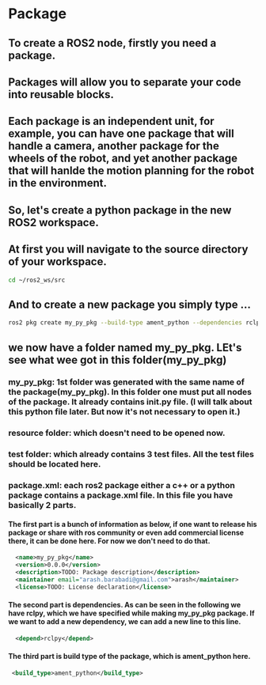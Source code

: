 # Package
## To create a ROS2 node, firstly you need a package.
## Packages will allow you to separate your code into reusable blocks.
## Each package is an independent unit, for example, you can have one package that will handle a camera, another package for the wheels of the robot, and yet another package that will hanlde the motion planning for the robot in the environment. 
## So, let's create a python package in the new ROS2 workspace. 
## At first you will navigate to the source directory of your workspace. 
```bash
cd ~/ros2_ws/src
```
## And to create a new package you simply type ...
```bash
ros2 pkg create my_py_pkg --build-type ament_python --dependencies rclpy
```
## we now have a folder named my_py_pkg. LEt's see what wee got in this folder(my_py_pkg)
### my_py_pkg: 1st folder was generated with the same name of the package(my_py_pkg). In this folder one must put all nodes of the package. It already contains __init__.py file. (I will talk about this python file later. But now it's not necessary to open it.) 
### resource folder: which doesn't need to be opened now. 
### test folder: which already contains 3 test files. All the test files should be located here. 
### package.xml: each ros2 package either a c++ or a python package contains a package.xml file. In this file you have basically 2 parts. 
#### The first part is a bunch of information as below, if one want to release his package or share with ros community or even add commercial license there, it can be done here. For now we don't need to do that.
```xml
  <name>my_py_pkg</name>
  <version>0.0.0</version>
  <description>TODO: Package description</description>
  <maintainer email="arash.barabadi@gmail.com">arash</maintainer>
  <license>TODO: License declaration</license>
```
#### The second part is dependencies. As can be seen in the following we have rclpy, which we have specified while making my_py_pkg package. If we want to add a new dependency, we can add a new line to this line. 
```xml
  <depend>rclpy</depend>
```
#### The third part is build type of the package, which is ament_python here. 
```xml
 <build_type>ament_python</build_type>
```
